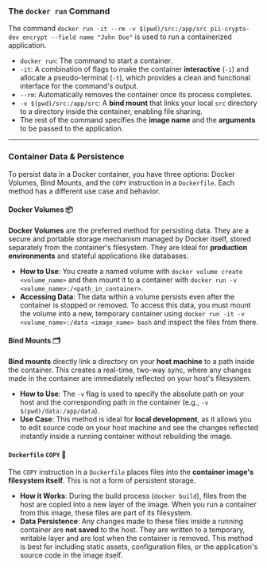 ### The `docker run` Command

The command `docker run -it --rm -v $(pwd)/src:/app/src pii-crypto-dev encrypt --field name "John Doe"` is used to run a containerized application.

  * `docker run`: The command to start a container.
  * `-it`: A combination of flags to make the container **interactive** (`-i`) and allocate a pseudo-terminal (`-t`), which provides a clean and functional interface for the command's output.
  * `--rm`: Automatically removes the container once its process completes.
  * `-v $(pwd)/src:/app/src`: A **bind mount** that links your local `src` directory to a directory inside the container, enabling file sharing.
  * The rest of the command specifies the **image name** and the **arguments** to be passed to the application.

-----

### Container Data & Persistence

To persist data in a Docker container, you have three options: Docker Volumes, Bind Mounts, and the `COPY` instruction in a `Dockerfile`. Each method has a different use case and behavior.

#### Docker Volumes 📦

**Docker Volumes** are the preferred method for persisting data. They are a secure and portable storage mechanism managed by Docker itself, stored separately from the container's filesystem. They are ideal for **production environments** and stateful applications like databases.

  * **How to Use**: You create a named volume with `docker volume create <volume_name>` and then mount it to a container with `docker run -v <volume_name>:/<path_in_container>`.
  * **Accessing Data**: The data within a volume persists even after the container is stopped or removed. To access this data, you must mount the volume into a new, temporary container using `docker run -it -v <volume_name>:/data <image_name> bash` and inspect the files from there.

#### Bind Mounts 🗂️

**Bind mounts** directly link a directory on your **host machine** to a path inside the container. This creates a real-time, two-way sync, where any changes made in the container are immediately reflected on your host's filesystem.

  * **How to Use**: The `-v` flag is used to specify the absolute path on your host and the corresponding path in the container (e.g., `-v $(pwd)/data:/app/data`).
  * **Use Case**: This method is ideal for **local development**, as it allows you to edit source code on your host machine and see the changes reflected instantly inside a running container without rebuilding the image.

#### `Dockerfile` `COPY` 📄

The `COPY` instruction in a `Dockerfile` places files into the **container image's filesystem itself**. This is not a form of persistent storage.

  * **How it Works**: During the build process (`docker build`), files from the host are copied into a new layer of the image. When you run a container from this image, these files are part of its filesystem.
  * **Data Persistence**: Any changes made to these files inside a running container are **not saved** to the host. They are written to a temporary, writable layer and are lost when the container is removed. This method is best for including static assets, configuration files, or the application's source code in the image itself.